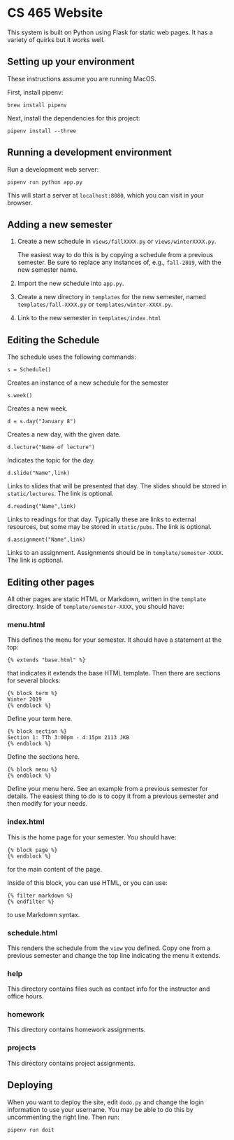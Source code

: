 # CS 465 Website

This system is built on Python using Flask for static web pages. It
has a variety of quirks but it works well.

## Setting up your environment

These instructions assume you are running MacOS.

First, install pipenv:

```
brew install pipenv
```

Next, install the dependencies for this project:

```
pipenv install --three
```

## Running a development environment

Run a development web server:

```
pipenv run python app.py
```

This will start a server at `localhost:8080`, which you can visit in
your browser.

## Adding a new semester

1. Create a new schedule in `views/fallXXXX.py` or `views/winterXXXX.py`.

   The easiest way to do this is by copying a schedule from a previous
   semester. Be sure to replace any instances of, e.g., `fall-2019`,
   with the new semester name.

2. Import the new schedule into `app.py`.

3. Create a new directory in `templates` for the new semester, named
`templates/fall-XXXX.py` or `templates/winter-XXXX.py`.

4. Link to the new semester in `templates/index.html`

## Editing the Schedule

The schedule uses the following commands:

```
s = Schedule()
```

Creates an instance of a new schedule for the semester

```
s.week()
```

Creates a new week.

```
d = s.day("January 8")
```

Creates a new day, with the given date.

```
d.lecture("Name of lecture")
```

Indicates the topic for the day.

```
d.slide("Name",link)
```

Links to slides that will be presented that day. The slides should be stored in `static/lectures`. The link is optional.

```
d.reading("Name",link)
```

Links to readings for that day. Typically these are links to external
resources, but some may be stored in `static/pubs`. The link is optional.

```
d.assignment("Name",link)
```

Links to an assignment. Assignments should be in `template/semester-XXXX`.
The link is optional.

## Editing other pages

All other pages are static HTML or Markdown, written in the `template`
directory. Inside of `template/semester-XXXX`, you should have:

### menu.html

This defines the menu for your semester. It should have a statement
at the top:

```
{% extends "base.html" %}
```

that indicates it extends the base HTML template. Then there are sections for several blocks:

```
{% block term %}
Winter 2019
{% endblock %}
```

Define your term here.

```
{% block section %}
Section 1: TTh 3:00pm - 4:15pm 2113 JKB
{% endblock %}
```

Define the sections here.

```
{% block menu %}
{% endblock %}
```

Define your menu here. See an example from a previous semester for
details.  The easiest thing to do is to copy it from a previous
semester and then modify for your needs.

### index.html

This is the home page for your semester. You should have:

```
{% block page %}
{% endblock %}
```

for the main content of the page.

Inside of this block, you can use HTML, or you can use:

```
{% filter markdown %}
{% endfilter %}
```

to use Markdown syntax.

### schedule.html

This renders the schedule from the `view` you defined. Copy one from a
previous semester and change the top line indicating the menu it
extends.

### help

This directory contains files such as contact info for the instructor
and office hours.

### homework

This directory contains homework assignments.

### projects

This directory contains project assignments.

## Deploying

When you want to deploy the site, edit `dodo.py` and change the login
information to use your username. You may be able to do this by
uncommenting the right line. Then run:

```
pipenv run doit
```
